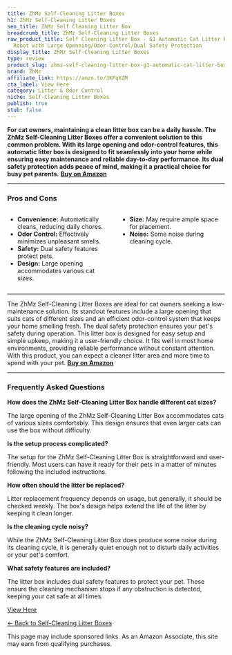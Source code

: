 ```yaml
---
title: ZhMz Self-Cleaning Litter Boxes
h1: ZhMz Self-Cleaning Litter Boxes
seo_title: ZhMz Self Cleaning Litter Box
breadcrumb_title: ZhMz Self-Cleaning Litter Boxes
raw_product_title: Self Cleaning Litter Box - G1 Automatic Cat Litter Box for Cats,
  Robot with Large Openning/Odor-Control/Dual Safety Protection
display_title: ZhMz Self-Cleaning Litter Boxes
type: review
product_slug: zhmz-self-cleaning-litter-box-g1-automatic-cat-litter-box-for-cats-robo-8e7ca5d6
brand: ZhMz
affiliate_link: https://amzn.to/3KFqXZM
cta_label: View Here
category: Litter & Odor Control
niche: Self-Cleaning Litter Boxes
publish: true
stub: false
---
```


<div id="intro" class="full-width">
  <p><strong>For cat owners, maintaining a clean litter box can be a daily hassle. The ZhMz Self-Cleaning Litter Boxes offer a convenient solution to this common problem. With its large opening and odor-control features, this automatic litter box is designed to fit seamlessly into your home while ensuring easy maintenance and reliable day-to-day performance. Its dual safety protection adds peace of mind, making it a practical choice for busy pet parents.</strong> <a href="https://amzn.to/3KFqXZM" rel="nofollow sponsored noopener" target="_blank"><strong>Buy on Amazon</strong></a></p>
</div>

<hr />
<h3 id="pros-cons">Pros and Cons</h3>
<div class="pc-grid" style="display:grid;grid-template-columns:1fr 1fr;gap:16px;">
  <ul>
    <li><strong>Convenience:</strong> Automatically cleans, reducing daily chores.</li>
    <li><strong>Odor Control:</strong> Effectively minimizes unpleasant smells.</li>
    <li><strong>Safety:</strong> Dual safety features protect pets.</li>
    <li><strong>Design:</strong> Large opening accommodates various cat sizes.</li>
  </ul>
  <ul>
    <li><strong>Size:</strong> May require ample space for placement.</li>
    <li><strong>Noise:</strong> Some noise during cleaning cycle.</li>
  </ul>
</div>
<hr />

<div class="full-width">
  <p>The ZhMz Self-Cleaning Litter Boxes are ideal for cat owners seeking a low-maintenance solution. Its standout features include a large opening that suits cats of different sizes and an efficient odor-control system that keeps your home smelling fresh. The dual safety protection ensures your pet's safety during operation. This litter box is designed for easy setup and simple upkeep, making it a user-friendly choice. It fits well in most home environments, providing reliable performance without constant attention. With this product, you can expect a cleaner litter area and more time to spend with your pet. <a href="https://amzn.to/3KFqXZM" rel="nofollow sponsored noopener" target="_blank"><strong>Buy on Amazon</strong></a></p>
</div>

<hr />
<h3 id="faqs">Frequently Asked Questions</h3>

<p><strong>How does the ZhMz Self-Cleaning Litter Box handle different cat sizes?</strong></p>
<p>The large opening of the ZhMz Self-Cleaning Litter Box accommodates cats of various sizes comfortably. This design ensures that even larger cats can use the box without difficulty.</p>

<p><strong>Is the setup process complicated?</strong></p>
<p>The setup for the ZhMz Self-Cleaning Litter Box is straightforward and user-friendly. Most users can have it ready for their pets in a matter of minutes following the included instructions.</p>

<p><strong>How often should the litter be replaced?</strong></p>
<p>Litter replacement frequency depends on usage, but generally, it should be checked weekly. The box's design helps extend the life of the litter by keeping it clean longer.</p>

<p><strong>Is the cleaning cycle noisy?</strong></p>
<p>While the ZhMz Self-Cleaning Litter Box does produce some noise during its cleaning cycle, it is generally quiet enough not to disturb daily activities or your pet's comfort.</p>

<p><strong>What safety features are included?</strong></p>
<p>The litter box includes dual safety features to protect your pet. These ensure the cleaning mechanism stops if any obstruction is detected, keeping your cat safe at all times.</p>
<p><a class="btn" href="https://amzn.to/3KFqXZM" target="_blank" rel="nofollow sponsored noopener">View Here</a></p>
<p><a href="/roundups/litter-odor-control/self-cleaning-litter-boxes/">← Back to Self-Cleaning Litter Boxes</a></p>
<aside class="disclosure">This page may include sponsored links. As an Amazon Associate, this site may earn from qualifying purchases.</aside>
